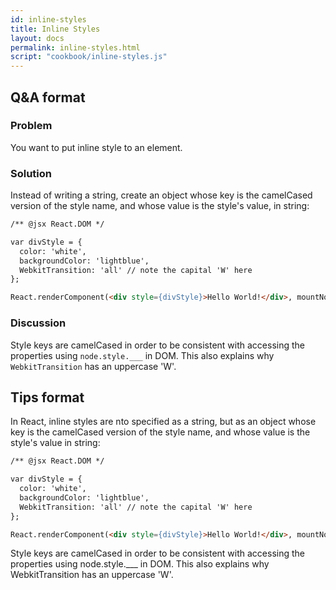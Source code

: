 ```yaml
---
id: inline-styles
title: Inline Styles
layout: docs
permalink: inline-styles.html
script: "cookbook/inline-styles.js"
---
```


## Q&A format

### Problem
You want to put inline style to an element.

### Solution
Instead of writing a string, create an object whose key is the camelCased version of the style name, and whose value is the style's value, in string:

```html
/** @jsx React.DOM */

var divStyle = {
  color: 'white',
  backgroundColor: 'lightblue',
  WebkitTransition: 'all' // note the capital 'W' here
};

React.renderComponent(<div style={divStyle}>Hello World!</div>, mountNode);
```

### Discussion
Style keys are camelCased in order to be consistent with accessing the properties using `node.style.___` in DOM. This also explains why `WebkitTransition` has an uppercase 'W'.

## Tips format

In React, inline styles are nto specified as a string, but as an object whose key is the camelCased version of the style name, and whose value is the style's value in string:

```html
/** @jsx React.DOM */

var divStyle = {
  color: 'white',
  backgroundColor: 'lightblue',
  WebkitTransition: 'all' // note the capital 'W' here
};

React.renderComponent(<div style={divStyle}>Hello World!</div>, mountNode);
```

Style keys are camelCased in order to be consistent with accessing the properties using node.style.___ in DOM. This also explains why WebkitTransition has an uppercase 'W'.
